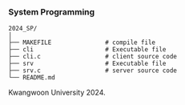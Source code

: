 ### System Programming

    2024_SP/
    │
    ├── MAKEFILE               # compile file 
    ├── cli                    # Executable file
    ├── cli.c                  # client source code
    ├── srv                    # Executable file
    ├── srv.c                  # server source code
    └── README.md

Kwangwoon University 2024.
